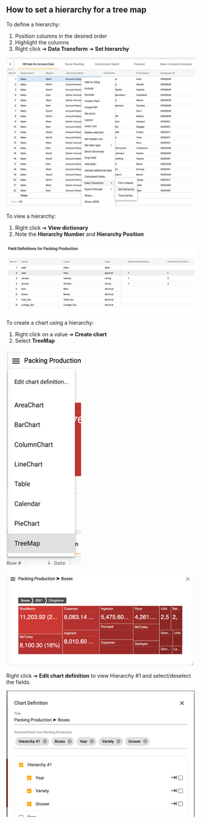 ## How to set a hierarchy for a tree map

To define a hierarchy:
1.  Position columns in the desired order
2.  Highlight the columns
3.	Right click ➔ **Data Transform** ➔ **Set hierarchy**

<img src="../assets/hierarchy.png"  style="width:600px" class="border"></img>

To view a hierarchy:
1.	Right click ➔ **View dictionary**
2.	Note the **Hierarchy Number** and **Hierarchy Position** 

<img src="../assets/hierarchy_view.png"  style="width:600px" class="border"></img>

To create a chart using a hierarchy:
1.	Right click on a value ➔ **Create chart**
2.	Select **TreeMap**

<img src="../assets/hierarchy_tree.png"  style="width:200px" class="border"></img>

<img src="../assets/hierarchy_treemap.png"  style="width:600px" class="border"></img>

Right click ➔ **Edit chart definition** to view Hierarchy #1 and select/deselect the fields.

<img src="../assets/hierarchy_config.png"  style="width:600px" class="border"></img>
